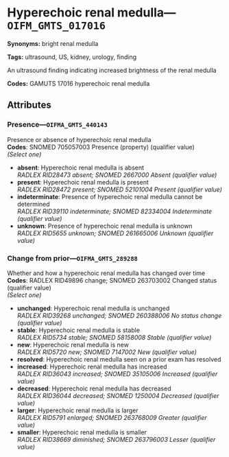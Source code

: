 # Hyperechoic renal medulla—`OIFM_GMTS_017016`

**Synonyms:** bright renal medulla

**Tags:** ultrasound, US, kidney, urology, finding

An ultrasound finding indicating increased brightness of the renal medulla

**Codes:** GAMUTS 17016 hyperechoic renal medulla

## Attributes

### Presence—`OIFMA_GMTS_440143`

Presence or absence of hyperechoic renal medulla  
**Codes**: SNOMED 705057003 Presence (property) (qualifier value)  
*(Select one)*

- **absent**: Hyperechoic renal medulla is absent  
_RADLEX RID28473 absent; SNOMED 2667000 Absent (qualifier value)_
- **present**: Hyperechoic renal medulla is present  
_RADLEX RID28472 present; SNOMED 52101004 Present (qualifier value)_
- **indeterminate**: Presence of hyperechoic renal medulla cannot be determined  
_RADLEX RID39110 indeterminate; SNOMED 82334004 Indeterminate (qualifier value)_
- **unknown**: Presence of hyperechoic renal medulla is unknown  
_RADLEX RID5655 unknown; SNOMED 261665006 Unknown (qualifier value)_

### Change from prior—`OIFMA_GMTS_289288`

Whether and how a hyperechoic renal medulla has changed over time  
**Codes**: RADLEX RID49896 change; SNOMED 263703002 Changed status (qualifier value)  
*(Select one)*

- **unchanged**: Hyperechoic renal medulla is unchanged  
_RADLEX RID39268 unchanged; SNOMED 260388006 No status change (qualifier value)_
- **stable**: Hyperechoic renal medulla is stable  
_RADLEX RID5734 stable; SNOMED 58158008 Stable (qualifier value)_
- **new**: Hyperechoic renal medulla is new  
_RADLEX RID5720 new; SNOMED 7147002 New (qualifier value)_
- **resolved**: Hyperechoic renal medulla seen on a prior exam has resolved  
- **increased**: Hyperechoic renal medulla has increased  
_RADLEX RID36043 increased; SNOMED 35105006 Increased (qualifier value)_
- **decreased**: Hyperechoic renal medulla has decreased  
_RADLEX RID36044 decreased; SNOMED 1250004 Decreased (qualifier value)_
- **larger**: Hyperechoic renal medulla is larger  
_RADLEX RID5791 enlarged; SNOMED 263768009 Greater (qualifier value)_
- **smaller**: Hyperechoic renal medulla is smaller  
_RADLEX RID38669 diminished; SNOMED 263796003 Lesser (qualifier value)_